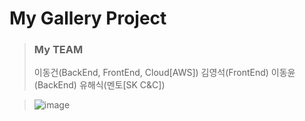 # My Gallery Project

 > ### My TEAM
 > 이동건(BackEnd, FrontEnd, Cloud[AWS]) 김영석(FrontEnd) 이동윤(BackEnd) 유해식(멘토[SK C&C])

 > ![image](https://user-images.githubusercontent.com/87507644/153648092-54b1718b-53ee-4b93-99f9-2c63f9f32366.png)

